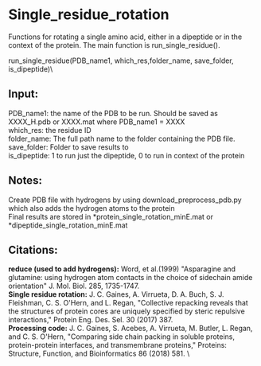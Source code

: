 # Single_residue_rotation

Functions for rotating a single amino acid, either in a dipeptide or in the context of the protein. The main function is run_single_residue().

run_single_residue(PDB_name1, which_res,folder_name, save_folder, is_dipeptide)\
## Input:
PDB_name1: the name of the PDB to be run. Should be saved as XXXX_H.pdb or XXXX.mat where PDB_name1 = XXXX\
which_res: the residue ID\
folder_name: The full path name to the folder containing the PDB file.\
save_folder: Folder to save results to \
is_dipeptide: 1 to run just the dipeptide, 0 to run in context of the protein

## Notes:
Create PDB file with hydrogens by using download_preprocess_pdb.py which also adds the hydrogen atoms to the protein\
Final results are stored in \*protein_single_rotation_minE.mat or \*dipeptide_single_rotation_minE.mat

## Citations:
**reduce (used to add hydrogens):** Word, et al.(1999) "Asparagine and glutamine: using hydrogen atom contacts in the choice of sidechain amide orientation" J. Mol. Biol. 285, 1735-1747.\
**Single residue rotation:** J. C. Gaines, A. Virrueta, D. A. Buch, S. J. Fleishman, C. S. O'Hern, and L. Regan, "Collective repacking reveals that the structures of protein cores are uniquely specified by steric repulsive interactions," Protein Eng. Des. Sel. 30 (2017) 387.\
**Processing code:** J. C. Gaines, S. Acebes, A. Virrueta, M. Butler, L. Regan, and C. S. O'Hern, "Comparing side chain packing in soluble proteins, protein-protein interfaces, and transmembrane proteins," Proteins: Structure, Function, and Bioinformatics 86 (2018) 581. \
